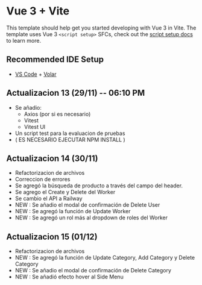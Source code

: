 # Vue 3 + Vite

This template should help get you started developing with Vue 3 in Vite. The template uses Vue 3 `<script setup>` SFCs, check out the [script setup docs](https://v3.vuejs.org/api/sfc-script-setup.html#sfc-script-setup) to learn more.

## Recommended IDE Setup

- [VS Code](https://code.visualstudio.com/) + [Volar](https://marketplace.visualstudio.com/items?itemName=Vue.volar)

## Actualizacion 13 (29/11) -- 06:10 PM
- Se añadio:
    - Axios (por si es necesario)
    - Vitest
    - Vitest UI
- Un script test para la evaluacion de pruebas
- ( ES NECESARIO EJECUTAR NPM INSTALL )

## Actualizacion 14 (30/11)
- Refactorizacion de archivos
- Correccion de errores
- Se agregó la búsqueda de producto a través del campo del header.
- Se agrego el Create y Delete del Worker
- Se cambio el API a Railway
- NEW : Se añadio el modal de confirmación de Delete User
- NEW : Se agregó la función de Update Worker
- NEW : Se agregó un rol más al dropdown de roles del Worker 

## Actualizacion 15 (01/12)
- Refactorizacion de archivos
- NEW : Se agregó la función de Update Category, Add Category y Delete Category
- NEW : Se añadio el modal de confirmación de Delete Category
- NEW : Se añadió efecto hover al Side Menu